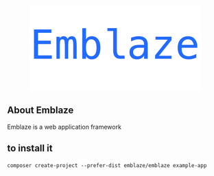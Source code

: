 <p align="center"><a href="https://github.com/reymarkdivino/emblaze" target="_blank"><img src="https://raw.githubusercontent.com/reymarkdivino/website/gh-pages/img/emblaze.png" width="400"></a>
</p>

## About Emblaze

Emblaze is a web application framework

## to install it

`composer create-project --prefer-dist emblaze/emblaze example-app`
